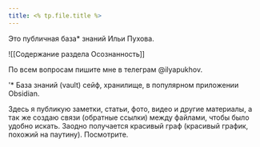 ```yaml
---
title: <% tp.file.title %>
---
```

Это публичная база* знаний Ильи Пухова.

![[Содержание раздела Осознанность]]

По всем вопросам пишите мне в телеграм @ilyapukhov.

'* База знаний (vault) сейф, хранилище, в популярном приложении Obsidian.

Здесь я публикую заметки, статьи, фото, видео и другие материалы, а так же создаю связи (обратные ссылки) между файлами, чтобы было удобно искать. Заодно получается красивый граф (красивый график, похожий на паутину). Посмотрите.
